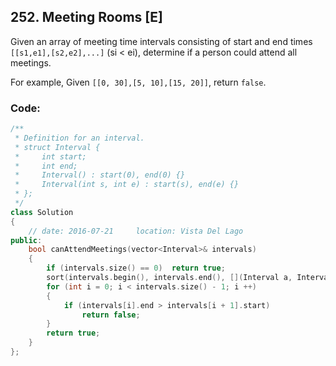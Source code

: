 ## 252. Meeting Rooms [E]
Given an array of meeting time intervals consisting of start and end times `[[s1,e1],[s2,e2],...]` (si < ei), determine if a person could attend all meetings.

For example,
Given `[[0, 30],[5, 10],[15, 20]]`,
return `false`.

### Code:
```c++
/**
 * Definition for an interval.
 * struct Interval {
 *     int start;
 *     int end;
 *     Interval() : start(0), end(0) {}
 *     Interval(int s, int e) : start(s), end(e) {}
 * };
 */
class Solution 
{
    // date: 2016-07-21     location: Vista Del Lago
public:
    bool canAttendMeetings(vector<Interval>& intervals) 
    {
        if (intervals.size() == 0)  return true;
        sort(intervals.begin(), intervals.end(), [](Interval a, Interval b) {return a.start < b.start;});
        for (int i = 0; i < intervals.size() - 1; i ++)
        {
            if (intervals[i].end > intervals[i + 1].start)
                return false;
        }
        return true;
    }
};
```
